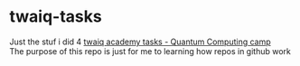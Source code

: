 # twaiq-tasks
<p>Just the stuf i did 4 <a href="https://tuwaiq.edu.sa/">twaiq academy tasks - Quantum Computing camp<a/> <br>
The purpose of this repo is just for me to learning how repos in github work </p>

